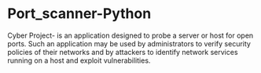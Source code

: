 # Port_scanner-Python
Cyber Project- is an application designed to probe a server or host for open ports. Such an application may be used by administrators to verify security policies of their networks and by attackers to identify network services running on a host and exploit vulnerabilities.
